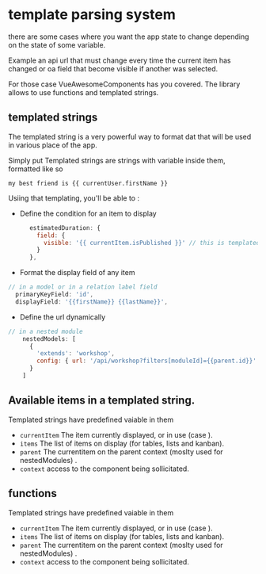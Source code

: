# template parsing system

there are some cases where you want the app state to change depending on the state of some variable.

Example an api url that must change every time the current item has changed
or oa field that become visible if another was selected.

For those case VueAwesomeComponents has you covered.  The library allows to use functions and templated strings.


## templated strings

The templated string is a very powerful way to format dat that will be used in various place of the app.

Simply put Templated strings are strings with variable inside them, formatted like so


```
my best friend is {{ currentUser.firstName }}
```

Usiing that templating, you'll be able to :

- Define the condition for an item to display

```javascript
      estimatedDuration: {
        field: {
          visible: '{{ currentItem.isPublished }}' // this is templated.
        }
      },
```

- Format the display field of any item

```javascript
// in a model or in a relation label field
  primaryKeyField: 'id',
  displayField: '{{firstName}} {{lastName}}',
```


- Define the url dynamically

```javascript
// in a nested module
    nestedModels: [
      {
        'extends': 'workshop',
        config: { url: '/api/workshop?filters[moduleId]={{parent.id}}' }
      }
    ]
```


## Available items in a templated string.

Templated strings have predefined vaiable in them

- `currentItem` The item currently displayed, or in use (case ).
- `items` The list of items on display (for tables, lists and kanban).
- `parent` The currentitem on the parent context (moslty used for nestedModules) .
- `context` access to the component being sollicitated.


## functions

Templated strings have predefined vaiable in them

- `currentItem` The item currently displayed, or in use (case ).
- `items` The list of items on display (for tables, lists and kanban).
- `parent` The currentitem on the parent context (moslty used for nestedModules) .
- `context` access to the component being sollicitated.